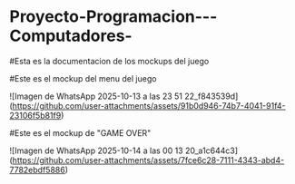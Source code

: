 # Proyecto-Programacion---Computadores-

#Esta es la documentacion de los mockups del juego


#Este es el mockup del menu del juego

![Imagen de WhatsApp 2025-10-13 a las 23 51 22_f843539d]
(https://github.com/user-attachments/assets/91b0d946-74b7-4041-91f4-23106f5b81f9)




#Este es el mockup de "GAME OVER"

![Imagen de WhatsApp 2025-10-14 a las 00 13 20_a1c644c3]
(https://github.com/user-attachments/assets/7fce6c28-7111-4343-abd4-7782ebdf5886)




